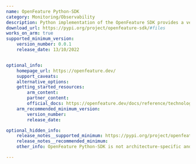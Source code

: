 ```yaml
---
name: OpenFeature Python-SDK
category: Monitoring/Observability
description: Python implementation of the OpenFeature SDK provides a vendor-agnostic, community-driven API for feature flagging.
download_url: https://pypi.org/project/openfeature-sdk/#files
works_on_arm: true
supported_minimum_version:
    version_number: 0.0.1
    release_date: 13/10/2022


optional_info:
    homepage_url: https://openfeature.dev/
    support_caveats:
    alternative_options:
    getting_started_resources:
        arm_content:
        partner_content:
        official_docs: https://openfeature.dev/docs/reference/technologies/server/python
    arm_recommended_minimum_version:
        version_number:
        release_date:

optional_hidden_info:
    release_notes__supported_minimum: https://pypi.org/project/openfeature-sdk/0.0.1/#files
    release_notes__recommended_minimum:
    other_info: OpenFeature Python-SDK is not architecture-specific and any wheels are released on [PyPI](https://pypi.org/project/openfeature-sdk/).

---
```

